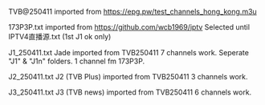 TVB@250411 imported from https://epg.pw/test_channels_hong_kong.m3u

173P3P.txt imported from https://github.com/wcb1969/iptv             Selected until IPTV4直播源.txt (1st J1 ok only)

J1_250411.txt  Jade imported from TVB250411           7 channels work. Seperate "J1" & "J1n" folders. 1 channel fm 173P3P.

J2_250411.txt  J2 (TVB Plus) imported from TVB250411  3 channels work.

J3_250411.txt  J3 (TVB news) imported from TVB250411  6 channels work.

